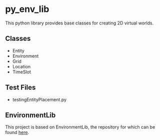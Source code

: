 # py_env_lib
This python library provides base classes for creating 2D virtual worlds.

## Classes
- Entity
- Environment
- Grid
- Location
- TimeSlot

## Test Files
- testingEntityPlacement.py

## EnvironmentLib
This project is based on EnvironmentLib, the repository for which can be found [here](https://github.com/Preponderous-Software/EnvironmentLib).
